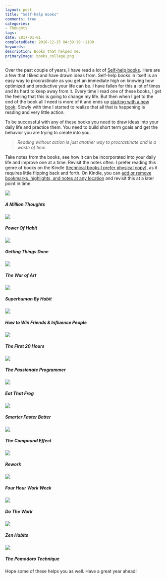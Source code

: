 ```yaml
---
layout: post
title: "Self-help Books"
comments: true
categories:
- Thoughts
tags: 
date: 2017-01-01
completedDate: 2016-12-15 04:39:19 +1100
keywords: 
description: Books that helped me.
primaryImage: books_collage.png
---
```


Over the past couple of years, I have read a lot of [Self-help books](https://en.wikipedia.org/wiki/Self-help_book). Here are a few that I liked and have drawn ideas from. Self-help books in itself is an easy way to procrastinate as you get an immediate high on knowing how optimized and productive your life can be. I have fallen for this a lot of times and its hard to keep away from it. Every time I read one of these books, I get the feeling that this is going to change my life. But then when I get to the end of the book all I need is more of it and ends up [starting with a new book](http://www.huffingtonpost.com/quora/why-self-help-books-rarel_b_9517224.html). Slowly with time I started to realize that all that is happening is reading and very little action.

To be successful with any of these books you need to draw ideas into your daily life and practice them. You need to build short term goals and get the behavior you are trying to create into you. 

> *Reading without action is just another way to procrastinate and is a waste of time.*

Take notes from the books, see how it can be incorporated into your daily life and improve one at a time. Revisit the notes often. I prefer reading this genre of books on the Kindle ([technical books I prefer physical copy](http://www.rahulpnath.com/blog/ebook-or-hard-copy/)), as it requires little flipping back and forth.  On Kindle, you can [add or remove bookmarks, highlights, and notes at any location](https://www.amazon.com/gp/help/customer/display.html?nodeId=201241990) and revisit this at a later point in time. 

<div>
<div class="row">
   <div class="col-sm-6 col-md-3">
      <div class="thumbnail">
         <a href="http://amzn.to/2hm8vDJ">
         <img src="/images/books_amillionthougts.jpg" data-holder-rendered="true" style="display: block;" >
         </a>
         <div class="caption">
            <h5>A Million Thoughts</b></h5>
         </div>
      </div>
   </div>
   <div class="col-sm-6 col-md-3">
      <div class="thumbnail">
         <a href="http://amzn.to/2gOYluc" >
         <img src="/images/books_powerofhabit.jpg" data-holder-rendered="true" style="display: block;">
         </a>
         <div class="caption">
            <h5><b>Power Of Habit</b></h5>
         </div>
      </div>
   </div>
   <div class="col-sm-6 col-md-3">
      <div class="thumbnail">
         <a href="http://amzn.to/2gsJaed" >
         <img src="/images/books_gtd.jpg" data-holder-rendered="true" style="display: block;">
         </a>
         <div class="caption">
            <h5><b>Getting Things Done</b></h5>
         </div>
      </div>
   </div>
   <div class="col-sm-6 col-md-3">
      <div class="thumbnail">
         <a href="http://amzn.to/2hsjXkq" >
         <img src="/images/books_warofart.jpg" data-holder-rendered="true" style="display: block;">
         </a>
         <div class="caption">
            <h5><b>The War of Art</b></h5>
         </div>
      </div>
   </div>
</div>
<div class="row">
<div class="col-sm-6 col-md-3">
   <div class="thumbnail">
      <a href="http://amzn.to/2hmeokB">
      <img src="/images/books_superhumanbyhabit.jpg" data-holder-rendered="true" style="display: block;" >
      </a>
      <div class="caption">
         <h5><b>Superhuman By Habit</b></h5>
      </div>
   </div>
</div>
<div class="col-sm-6 col-md-3">
   <div class="thumbnail">
      <a href="http://amzn.to/2gP4sig" >
      <img src="/images/books_winfriendsandinfluenceprople.jpg" data-holder-rendered="true" style="display: block;">
      </a>
      <div class="caption">
         <h5><b>How to Win Friends & Influence People</b></h5>
      </div>
   </div>
</div>
<div class="col-sm-6 col-md-3">
   <div class="thumbnail">
      <a href="http://amzn.to/2hmblsw" >
      <img src="/images/books_thefirsttwentyhours.jpg" data-holder-rendered="true" style="display: block;">
      </a>
      <div class="caption">
         <h5><b>The First 20 Hours</b></h5>
      </div>
   </div>
</div>
<div class="col-sm-6 col-md-3">
   <div class="thumbnail">
      <a href="http://amzn.to/2hsfy0H" >
      <img src="/images/books_thepassionateprogrammer.jpg" data-holder-rendered="true" style="display: block;">
      </a>
      <div class="caption">
         <h5><b>The Passionate Programmer</b></h5>
      </div>
   </div>
</div>
</div>
<div class="row">
   <div class="col-sm-6 col-md-3">
      <div class="thumbnail">
         <a href="http://amzn.to/2hsh1En">
         <img src="/images/books_eatthatfrog.jpg" data-holder-rendered="true" style="display: block;" >
         </a>
         <div class="caption">
            <h5><b>Eat That Frog</b></h5>
         </div>
      </div>
   </div>
   <div class="col-sm-6 col-md-3">
      <div class="thumbnail">
         <a href="http://amzn.to/2gsXmE0" >
         <img src="/images/books_smarterfasterbetter.jpg" data-holder-rendered="true" style="display: block;">
         </a>
         <div class="caption">
            <h5><b>Smarter Faster Better</b></h5>
         </div>
      </div>
   </div>
   <div class="col-sm-6 col-md-3">
      <div class="thumbnail">
         <a href="http://amzn.to/2hsr2kI" >
         <img src="/images/books_thecompoundeffect.jpg" data-holder-rendered="true" style="display: block;">
         </a>
         <div class="caption">
            <h5><b>The Compound Effect</b></h5>
         </div>
      </div>
   </div>
   <div class="col-sm-6 col-md-3">
      <div class="thumbnail">
         <a href="http://amzn.to/2hsoeUC" >
         <img src="/images/books_rework.jpg" data-holder-rendered="true" style="display: block;">
         </a>
         <div class="caption">
            <h5><b>Rework</b></h5>
         </div>
      </div>
   </div>
   </div>
   <div class="row">
   <div class="col-sm-6 col-md-3">
      <div class="thumbnail">
         <a href="http://amzn.to/2gJ7Uio">
         <img src="/images/books_fourhourworkweek.jpg" data-holder-rendered="true" style="display: block;" >
         </a>
         <div class="caption">
            <h5><b>Four Hour Work Week</b></h5>
         </div>
      </div>
   </div>
   <div class="col-sm-6 col-md-3">
      <div class="thumbnail">
         <a href="http://amzn.to/2hNVTUV" >
         <img src="/images/books_dothework.jpg" data-holder-rendered="true" style="display: block;">
         </a>
         <div class="caption">
            <h5><b>Do The Work</b></h5>
         </div>
      </div>
   </div>
   <div class="col-sm-6 col-md-3">
      <div class="thumbnail">
         <a href="http://amzn.to/2htP52l" >
         <img src="/images/books_zenhabits.jpg" data-holder-rendered="true" style="display: block;">
         </a>
         <div class="caption">
            <h5><b>Zen Habits</b></h5>
         </div>
      </div>
   </div>
   <div class="col-sm-6 col-md-3">
      <div class="thumbnail">
         <a href="http://amzn.to/2hFyZmZ" >
         <img src="/images/books_thepomodorotechnique.jpg" data-holder-rendered="true" style="display: block;">
         </a>
         <div class="caption">
            <h5><b>The Pomodoro Technique</b></h5>
         </div>
      </div>
   </div>
</div>
</div>

Hope some of these helps you as well. Have a great year ahead!